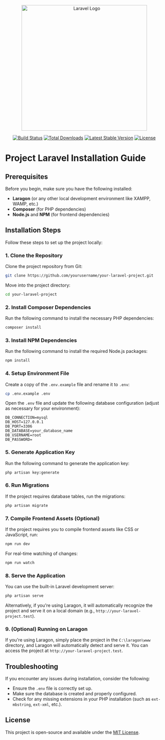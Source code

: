 <p align="center"><a href="https://laravel.com" target="_blank"><img src="https://raw.githubusercontent.com/laravel/art/master/logo-lockup/5%20SVG/2%20CMYK/1%20Full%20Color/laravel-logolockup-cmyk-red.svg" width="400" alt="Laravel Logo"></a></p>

<p align="center">
<a href="https://github.com/laravel/framework/actions"><img src="https://github.com/laravel/framework/workflows/tests/badge.svg" alt="Build Status"></a>
<a href="https://packagist.org/packages/laravel/framework"><img src="https://img.shields.io/packagist/dt/laravel/framework" alt="Total Downloads"></a>
<a href="https://packagist.org/packages/laravel/framework"><img src="https://img.shields.io/packagist/v/laravel/framework" alt="Latest Stable Version"></a>
<a href="https://packagist.org/packages/laravel/framework"><img src="https://img.shields.io/packagist/l/laravel/framework" alt="License"></a>
</p>

# Project Laravel Installation Guide

## Prerequisites

Before you begin, make sure you have the following installed:

- **Laragon** (or any other local development environment like XAMPP, WAMP, etc.)
- **Composer** (for PHP dependencies)
- **Node.js** and **NPM** (for frontend dependencies)

## Installation Steps

Follow these steps to set up the project locally:

### 1. Clone the Repository

Clone the project repository from Git:
```bash
git clone https://github.com/yourusername/your-laravel-project.git
```

Move into the project directory:
```bash
cd your-laravel-project
```

### 2. Install Composer Dependencies

Run the following command to install the necessary PHP dependencies:
```bash
composer install
```

### 3. Install NPM Dependencies

Run the following command to install the required Node.js packages:
```bash
npm install
```

### 4. Setup Environment File

Create a copy of the `.env.example` file and rename it to `.env`:
```bash
cp .env.example .env
```

Open the `.env` file and update the following database configuration (adjust as necessary for your environment):
```env
DB_CONNECTION=mysql
DB_HOST=127.0.0.1
DB_PORT=3306
DB_DATABASE=your_database_name
DB_USERNAME=root
DB_PASSWORD=
```

### 5. Generate Application Key

Run the following command to generate the application key:
```bash
php artisan key:generate
```

### 6. Run Migrations

If the project requires database tables, run the migrations:
```bash
php artisan migrate
```

### 7. Compile Frontend Assets (Optional)

If the project requires you to compile frontend assets like CSS or JavaScript, run:
```bash
npm run dev
```
For real-time watching of changes:
```bash
npm run watch
```

### 8. Serve the Application

You can use the built-in Laravel development server:
```bash
php artisan serve
```
Alternatively, if you're using Laragon, it will automatically recognize the project and serve it on a local domain (e.g., `http://your-laravel-project.test`).

### 9. (Optional) Running on Laragon

If you're using Laragon, simply place the project in the `C:\laragon\www` directory, and Laragon will automatically detect and serve it. You can access the project at `http://your-laravel-project.test`.

## Troubleshooting

If you encounter any issues during installation, consider the following:

- Ensure the `.env` file is correctly set up.
- Make sure the database is created and properly configured.
- Check for any missing extensions in your PHP installation (such as `ext-mbstring`, `ext-xml`, etc.).

## License

This project is open-source and available under the [MIT License](LICENSE).